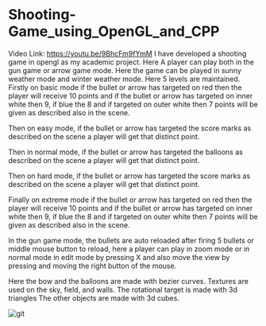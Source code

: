 # Shooting-Game_using_OpenGL_and_CPP

Video Link: https://youtu.be/9BhcFm9fYmM
I have developed a shooting game in opengl as my academic project. Here A player can play both in the gun game or arrow game mode. Here the game can be played in sunny weather mode and winter weather mode. Here 5 levels are maintained. Firstly on basic mode if the bullet or arrow has targeted on red then the player will receive 10 points and if the bullet or arrow has targeted on inner white then 9, if blue the 8 and if targeted on outer white then 7 points will be given as described also in the scene.

Then on easy mode, if the bullet or arrow has targeted the score marks as described on the scene a player will get that distinct point.

Then in normal mode, if the bullet or arrow has targeted the balloons as described on the scene a player will get that distinct point.


Then on hard mode, if the bullet or arrow has targeted the score marks as described on the scene a player will get that distinct point.

Finally on extreme mode if the bullet or arrow has targeted on red then the player will receive 10 points and if the bullet or arrow has targeted on inner white then 9, if blue the 8 and if targeted on outer white then 7 points will be given as described also in the scene.

In the gun game mode, the bullets are auto reloaded after firing 5 bullets or middle mouse button to reload, here a player can play in zoom mode or in normal mode in edit mode by pressing X and also move the view by pressing and moving the right button of the mouse. 

Here the bow and the balloons are made with bezier curves. Textures are used on the sky, field, and walls. The rotational target is made with 3d triangles The other objects are made with 3d cubes.

![git](https://user-images.githubusercontent.com/45833229/122544621-ce2cc880-d04e-11eb-8a83-071b4ee3572d.PNG)
